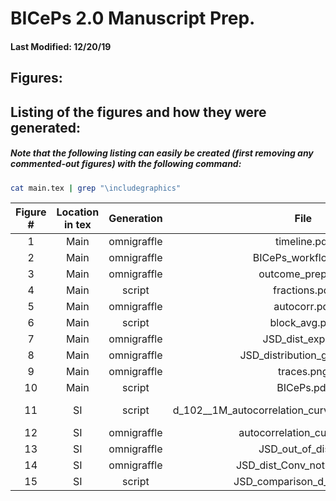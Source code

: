 # BICePs 2.0 Manuscript Prep.
#### Last Modified: 12/20/19


## Figures:
## Listing of the figures and how they were generated:
##### Note that the following listing can easily be created (first removing any commented-out figures) with the following command:

```bash
cat main.tex | grep "\includegraphics"
```

| Figure \# | Location in tex | Generation | File  | Regenerate w/ |
| :---: | :---: | :---: | :---: | :---: |
|  1 | Main | omnigraffle | timeline.pdf | - |
|  2 | Main | omnigraffle | BICePs_workflow.pdf | - |
|  3 | Main | omnigraffle | outcome_prep.png | - |
|  4 | Main | script      | fractions.pdf |  |
|  5 | Main | omnigraffle | autocorr.pdf |  |
|  6 | Main | script      | block_avg.pdf |  |
|  7 | Main | omnigraffle  | JSD_dist_exp.pdf |  |
|  8 | Main | omnigraffle  | JSD_distribution_good.png |  |
|  9 | Main | omnigraffle  | traces.png |  |
| 10 | Main | script       | BICePs.pdf     |  |
| 11 | SI   | script | d_102__1M_autocorrelation_curve_with_exp_fitting.png | data_for_images/traj_lambda1.00.npz ;scripts_for_images/replot_autocorrelation_curves.py |
| 12 | SI   | omnigraffle | autocorrelation_curve_2.pd |  |
| 13 | SI   | omnigraffle | JSD_out_of_dist.pn |  |
| 14 | SI   | omnigraffle | JSD_dist_Conv_notConv.png |  |
| 15 | SI   | script | JSD_comparison_d_1-04.pdf | scripts_for_images/compare_JSDs.py |




